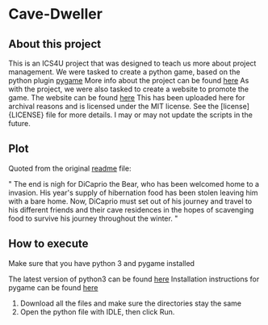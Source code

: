# Cave-Dweller

About this project
------------------

This is an ICS4U project that was designed to teach us more about project management. 
We were tasked to create a python game, based on the python plugin [pygame](https://www.pygame.org/news)
More info about the project can be found [here](https://sites.google.com/site/mrliconti/ics4u-python/ics4u-problem-set-3)
As with the project, we were also tasked to create a website to promote the game. The website can be found [here](https://sites.google.com/site/projectcaves/) 
This has been uploaded here for archival reasons and is licensed under the MIT license. See the [license]{LICENSE} file for more details.
I may or may not update the scripts in the future. 

Plot
----

Quoted from the original [readme](project_cavedweller_read_me) file:

" The end is nigh for DiCaprio the Bear, who has been welcomed home to a 
invasion. His year's supply of hibernation food has been stolen leaving him 
with a bare  home. Now, DiCaprio must set out of his journey and travel to 
his different friends and their cave residences in the hopes of scavenging 
food to survive his journey throughout the winter. "

How to execute
--------------

Make sure that you have python 3 and pygame installed

The latest version of python3 can be found [here](https://www.python.org/downloads/)
Installation instructions for pygame can be found [here](https://www.pygame.org/wiki/GettingStarted)

1. Download all the files and make sure the directories stay the same
2. Open the python file with IDLE, then click Run.